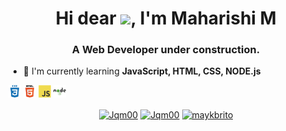<h1 align="center">Hi dear <img src="https://raw.githubusercontent.com/kaueMarques/kaueMarques/master/hi.gif" width="30px">, I'm Maharishi M</h1>
<h3 align="center">A Web Developer under construction.</h3>

- 💬 I'm currently learning **JavaScript, HTML, CSS, NODE.js**

<p align="left">
<img src="https://raw.githubusercontent.com/devicons/devicon/master/icons/css3/css3-plain-wordmark.svg" alt="css3"  width="20" height="20"/>
<img src="https://raw.githubusercontent.com/devicons/devicon/master/icons/html5/html5-original-wordmark.svg" alt="html5"  width="20" height="20"/>
<img src="https://raw.githubusercontent.com/devicons/devicon/master/icons/javascript/javascript-original.svg" alt="javascript" width="20" height="20"/>
<img src="https://raw.githubusercontent.com/devicons/devicon/master/icons/nodejs/nodejs-original-wordmark.svg" alt="nodejs" width="20" height="20"/></p><p align="center">
</p>

<p align="center">
<a href="https://codepen.io/jqm00" target="blank"><img align="center" src="https://cdn.jsdelivr.net/npm/simple-icons@3.0.1/icons/codepen.svg" alt="Jqm00" height="20" width="20" /></a>
<a href="https://twitter.com/JqM00_" target="blank"><img align="center" src="https://cdn.jsdelivr.net/npm/simple-icons@3.0.1/icons/twitter.svg" alt="Jqm00" height="20" width="20" /></a>
<a href="https://pt.stackoverflow.com/users/231064/jqm00" target="blank"><img align="center" src="https://cdn.jsdelivr.net/npm/simple-icons@3.0.1/icons/stackoverflow.svg" alt="maykbrito" height="20" width="20" /></a>
</p>


